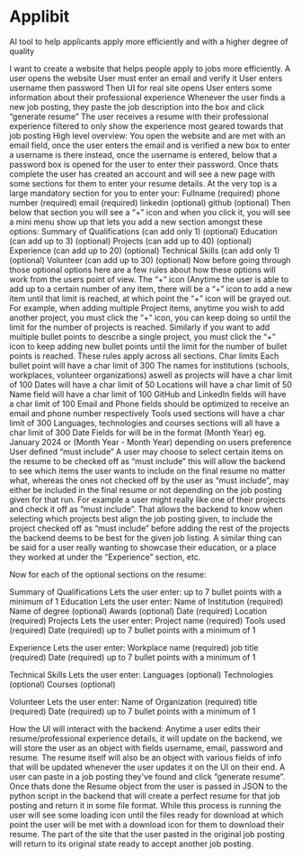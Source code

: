 # Applibit
AI tool to help applicants apply more efficiently and with a higher degree of quality

 I want to create a website that helps people apply to jobs more efficiently.
A user opens the website
User must enter an email and verify it
User enters username then password
Then UI for real site opens
User enters some information about their professional experience
Whenever the user finds a new job posting, they paste the job description into the box and click “generate resume”
The user receives a resume with their professional experience filtered to only show the experience most geared towards that job posting
High level overview: 
You open the website and are met with an email field, once the user enters the email and is verified a new box to enter a username is there instead, once the username is entered, below that a password box is opened for the user to enter their password.
Once thats complete the user has created an account and will see a new page with some sections for them to enter your resume details.
At the very top is a large mandatory section for you to enter your:
Fullname (required)
phone number (required)
email (required)
linkedin (optional)
github (optional)
Then below that section you will see a “+” icon and when you click it, you will see a mini menu show up that lets you add a new section amongst these options: 
Summary of Qualifications (can add only 1) (optional)
Education (can add up to 3) (optional)
Projects (can add up to 40) (optional)
Experience (can add up to 20) (optional)
Technical Skills (can add only 1) (optional)
Volunteer (can add up to 30) (optional)
Now before going through those optional options here are a few rules about how these options will work from the users point of view.
The “+” icon
(Anytime the user is able to add up to a certain number of any item, there will be a “+” icon to add a new item until that limit is reached, at which point the “+” icon will be grayed out. For example, when adding multiple Project items, anytime you wish to add another project, you must click the “+” icon, you can keep doing so until the limit for the number of projects is reached. Similarly if you want to add multiple bullet points to describe a single project, you must click the “+” icon to keep adding new bullet points until the limit for the number of bullet points is reached. These rules apply across all sections.
Char limits
Each bullet point will have a char limit of 300
The names for institutions (schools, workplaces, volunteer organizations) aswell as projects will have a char limit of 100
Dates will have a char limit of 50
Locations will have a char limit of 50
Name field will have a char limit of 100
GitHub and LinkedIn fields will have a char limit of 100
Email and Phone fields should be optimized to receive an email and phone number respectively
Tools used sections will have a char limit of 300
Languages, technologies and courses sections will all have a char limit of 300
Date Fields for will be in the format (Month Year) eg. January 2024 or (Month Year - Month Year) depending on users preference
User defined “must include”
A user may choose to select certain items on the resume to be checked off as “must include” this will allow the backend to see which items the user wants to include on the final resume no matter what, whereas the ones not checked off by the user as “must include”, may either be included in the final resume or not depending on the job posting given for that run. For example a user might really like one of their projects and check it off as “must include”. That allows the backend to know when selecting which projects best align the job posting given, to include the project checked off as “must include” before adding the rest of the projects the backend deems to be best for the given job listing. A similar thing can be said for a user really wanting to showcase their education, or a place they worked at under the “Experience” section, etc.

Now for each of the optional sections on the resume:

Summary of Qualifications
Lets the user enter:
up to 7 bullet points with a minimum of 1
Education
Lets the user enter:
Name of Institution (required)
Name of degree (optional)
Awards (optional)
Date (required)
Location (required)
Projects 
Lets the user enter: 
Project name (required)
Tools used (required)
Date (required)
up to 7 bullet points with a minimum of 1

Experience
Lets the user enter:
Workplace name (required)
job title (required)
Date (required) 
up to 7 bullet points with a minimum of 1

Technical Skills
Lets the user enter:
Languages (optional)
Technologies (optional)
Courses (optional)

Volunteer
Lets the user enter: 
Name of Organization (required)
title (required)
Date (required)
up to 7 bullet points with a minimum of 1

How the UI will interact with the backend:
Anytime a user edits their resume/professional experience details, it will update on the backend, we will store the user as an object with fields username, email, password and resume.
The resume itself will also be an object with various fields of info that will be updated whenever the user updates it on the UI on their end.
A user can paste in a job posting they've found and click “generate resume”. Once thats done the Resume object from the user is passed in JSON to the python script in the backend that will create a perfect resume for that job posting and return it in some file format.
While this process is running the user will see some loading icon until the files ready for download at which point the user will be met with a download icon for them to download their resume.
The part of the site that the user pasted in the original job posting will return to its original state ready to accept another job posting. 
